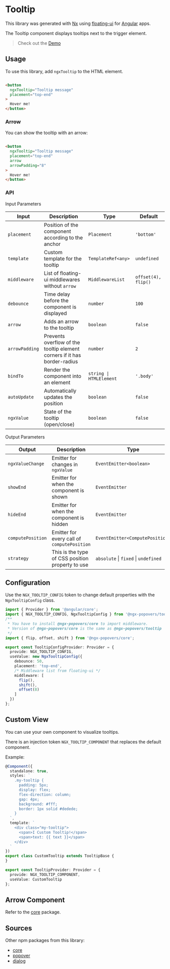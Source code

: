 # Tooltip

This library was generated with [Nx](https://nx.dev) using [floating-ui](https://floating-ui.com/)
for [Angular](https://angular.dev/) apps.

The Tooltip component displays tooltips next to the trigger element.

> Check out the [Demo](https://ngx-popovers.vercel.app/docs/tooltip)

## Usage

To use this library, add `ngxTooltip` to the HTML element.

```html

<button
  ngxTooltip="Tooltip message"
  placement="top-end"
>
  Hover me!
</button>
```

### Arrow

You can show the tooltip with an arrow:

```html angular2html

<button
  ngxTooltip="Tooltip message"
  placement="top-end"
  arrow
  arrowPadding="8"
>
  Hover me!
</button>
```

### API

Input Parameters

| Input          | Description                                                              | Type                    | Default             |
|----------------|--------------------------------------------------------------------------|-------------------------|---------------------|
| `placement`    | Position of the component according to the anchor                        | `Placement`             | `'bottom'`          |
| `template`     | Custom template for the tooltip                                          | `TemplateRef<any>`      | `undefined`         |
| `middleware`   | List of floating-ui middlewares without `arrow`                          | `MiddlewareList`        | `offset(4), flip()` |
| `debounce`     | Time delay before the component is displayed                             | `number`                | `100`               |
| `arrow`        | Adds an arrow to the tooltip                                             | `boolean`               | `false`             |
| `arrowPadding` | Prevents overflow of the tooltip element corners if it has border-radius | `number`                | `2`                 |
| `bindTo`       | Render the component into an element                                     | `string \| HTMLElement` | `'.body'`           |
| `autoUpdate`   | Automatically updates the position                                       | `boolean`               | `false`             |
| `ngxValue`     | State of the tooltip (open/close)                                        | `boolean`               | `false`             |

Output Parameters

| Output            | Description                                      | Type                                 |
|-------------------|--------------------------------------------------|--------------------------------------|
| `ngxValueChange`  | Emitter for changes in `ngxValue`                | `EventEmitter<boolean>`              |
| `showEnd`         | Emitter for when the component is shown          | `EventEmitter`                       |
| `hideEnd`         | Emitter for when the component is hidden         | `EventEmitter`                       |
| `computePosition` | Emitter for every call of `computePosition`      | `EventEmitter<ComputePosition>`      |
| `strategy`        | This is the type of CSS position property to use | `absolute` \| `fixed` \| `undefined` | `undefined`         |

## Configuration

Use the `NGX_TOOLTIP_CONFIG` token to change default properties with the `NgxTooltipConfig` class.

```typescript
import { Provider } from '@angular/core';
import { NGX_TOOLTIP_CONFIG, NgxTooltipConfig } from '@ngx-popovers/tooltip';
/**
 * You have to install @ngx-popovers/core to import middleware.
 * Version of @ngx-popovers/core is the same as @ngx-popovers/tooltip
 */
import { flip, offset, shift } from '@ngx-popovers/core';

export const TooltipConfigProvider: Provider = {
  provide: NGX_TOOLTIP_CONFIG,
  useValue: new NgxTooltipConfig({
    debounce: 50,
    placement: 'top-end',
    /* Middleware list from floating-ui */
    middleware: [
      flip(),
      shift(),
      offset(8)
    ]
  })
};
```

## Custom View

You can use your own component to visualize tooltips.

There is an injection token `NGX_TOOLTIP_COMPONENT` that replaces the default component.

Example:

```typescript
@Component({
  standalone: true,
  styles: `
    .my-tooltip {
      padding: 5px;
      display: flex;
      flex-direction: column;
      gap: 4px;
      background: #fff;
      border: 1px solid #dedede;
    }
  `,
  template: `
    <div class="my-tooltip">
      <span>I Custom Tooltip!</span>
      <span>text: {{ text }}</span>
    </div>
  `
})
export class CustomTooltip extends TooltipBase {
}

export const TooltipProvider: Provider = {
  provide: NGX_TOOLTIP_COMPONENT,
  useValue: CustomTooltip
};
```

## Arrow Component

Refer to the [core](https://www.npmjs.com/package/@ngx-popovers/core) package.

## Sources

Other npm packages from this library:

* [core](https://www.npmjs.com/package/@ngx-popovers/core)
* [popover](https://www.npmjs.com/package/@ngx-popovers/popover)
* [dialog](https://www.npmjs.com/package/@ngx-popovers/dialog)

